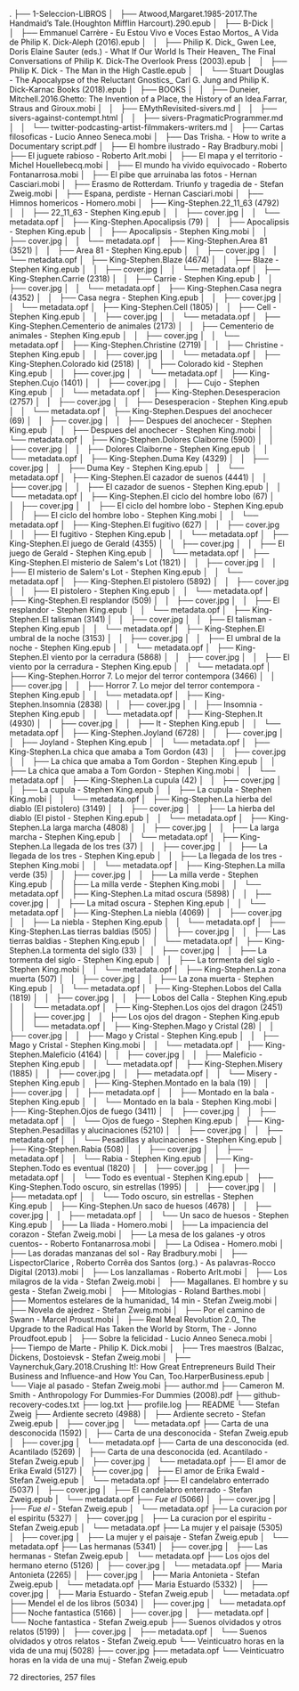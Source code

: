 .
├── 1-Seleccion-LIBROS
│   ├── Atwood,Margaret.1985-2017.The Handmaid’s Tale.(Houghton Mifflin Harcourt).290.epub
│   ├── B-Dick
│   │   ├── Emmanuel Carrère - Eu Estou Vivo e Voces Estao Mortos_ A Vida de Philip K. Dick-Aleph (2016).epub
│   │   ├── Philip K. Dick_ Gwen Lee, Doris Elaine Sauter (eds.) - What If Our World Is Their Heaven_ The Final Conversations of Philip  K. Dick-The Overlook Press (2003).epub
│   │   ├── Philip K. Dick - The Man in the High Castle.epub
│   │   └── Stuart Douglas - The Apocalypse of the Reluctant Gnostics_ Carl G. Jung and Philip K. Dick-Karnac Books (2018).epub
│   ├── BOOKS
│   │   ├── Duneier, Mitchell.2016.Ghetto: The Invention of a Place, the History of an Idea.Farrar, Straus and Giroux.mobi
│   │   ├── EMythRevisited-sivers.md
│   │   ├── sivers-against-contempt.html
│   │   ├── sivers-PragmaticProgrammer.md
│   │   └── twitter-podcasting-artist-filmmakers-writers.md
│   ├── Cartas filosoficas - Lucio Anneo Seneca.mobi
│   ├── Das Trisha. - How to write a Documentary script.pdf
│   ├── El hombre ilustrado - Ray Bradbury.mobi
│   ├── El juguete rabioso - Roberto Arlt.mobi
│   ├── El mapa y el territorio - Michel Houellebecq.mobi
│   ├── El mundo ha vivido equivocado - Roberto Fontanarrosa.mobi
│   ├── El pibe que arruinaba las fotos - Hernan Casciari.mobi
│   ├── Erasmo de Rotterdam. Triunfo y tragedia de - Stefan Zweig.mobi
│   ├── Espana, perdiste - Hernan Casciari.mobi
│   ├── Himnos homericos - Homero.mobi
│   ├── King-Stephen.22_11_63 (4792)
│   │   ├── 22_11_63 - Stephen King.epub
│   │   ├── cover.jpg
│   │   └── metadata.opf
│   ├── King-Stephen.Apocalipsis (79)
│   │   ├── Apocalipsis - Stephen King.epub
│   │   ├── Apocalipsis - Stephen King.mobi
│   │   ├── cover.jpg
│   │   └── metadata.opf
│   ├── King-Stephen.Area 81 (3521)
│   │   ├── Area 81 - Stephen King.epub
│   │   ├── cover.jpg
│   │   └── metadata.opf
│   ├── King-Stephen.Blaze (4674)
│   │   ├── Blaze - Stephen King.epub
│   │   ├── cover.jpg
│   │   └── metadata.opf
│   ├── King-Stephen.Carrie (2318)
│   │   ├── Carrie - Stephen King.epub
│   │   ├── cover.jpg
│   │   └── metadata.opf
│   ├── King-Stephen.Casa negra (4352)
│   │   ├── Casa negra - Stephen King.epub
│   │   ├── cover.jpg
│   │   └── metadata.opf
│   ├── King-Stephen.Cell (1805)
│   │   ├── Cell - Stephen King.epub
│   │   ├── cover.jpg
│   │   └── metadata.opf
│   ├── King-Stephen.Cementerio de animales (2173)
│   │   ├── Cementerio de animales - Stephen King.epub
│   │   ├── cover.jpg
│   │   └── metadata.opf
│   ├── King-Stephen.Christine (2719)
│   │   ├── Christine - Stephen King.epub
│   │   ├── cover.jpg
│   │   └── metadata.opf
│   ├── King-Stephen.Colorado kid (2518)
│   │   ├── Colorado kid - Stephen King.epub
│   │   ├── cover.jpg
│   │   └── metadata.opf
│   ├── King-Stephen.Cujo (1401)
│   │   ├── cover.jpg
│   │   ├── Cujo - Stephen King.epub
│   │   └── metadata.opf
│   ├── King-Stephen.Desesperacion (2757)
│   │   ├── cover.jpg
│   │   ├── Desesperacion - Stephen King.epub
│   │   └── metadata.opf
│   ├── King-Stephen.Despues del anochecer (69)
│   │   ├── cover.jpg
│   │   ├── Despues del anochecer - Stephen King.epub
│   │   ├── Despues del anochecer - Stephen King.mobi
│   │   └── metadata.opf
│   ├── King-Stephen.Dolores Claiborne (5900)
│   │   ├── cover.jpg
│   │   ├── Dolores Claiborne - Stephen King.epub
│   │   └── metadata.opf
│   ├── King-Stephen.Duma Key (4329)
│   │   ├── cover.jpg
│   │   ├── Duma Key - Stephen King.epub
│   │   └── metadata.opf
│   ├── King-Stephen.El cazador de suenos (4441)
│   │   ├── cover.jpg
│   │   ├── El cazador de suenos - Stephen King.epub
│   │   └── metadata.opf
│   ├── King-Stephen.El ciclo del hombre lobo (67)
│   │   ├── cover.jpg
│   │   ├── El ciclo del hombre lobo - Stephen King.epub
│   │   ├── El ciclo del hombre lobo - Stephen King.mobi
│   │   └── metadata.opf
│   ├── King-Stephen.El fugitivo (627)
│   │   ├── cover.jpg
│   │   ├── El fugitivo - Stephen King.epub
│   │   └── metadata.opf
│   ├── King-Stephen.El juego de Gerald (4355)
│   │   ├── cover.jpg
│   │   ├── El juego de Gerald - Stephen King.epub
│   │   └── metadata.opf
│   ├── King-Stephen.El misterio de Salem's Lot (1821)
│   │   ├── cover.jpg
│   │   ├── El misterio de Salem's Lot - Stephen King.epub
│   │   └── metadata.opf
│   ├── King-Stephen.El pistolero (5892)
│   │   ├── cover.jpg
│   │   ├── El pistolero - Stephen King.epub
│   │   └── metadata.opf
│   ├── King-Stephen.El resplandor (509)
│   │   ├── cover.jpg
│   │   ├── El resplandor - Stephen King.epub
│   │   └── metadata.opf
│   ├── King-Stephen.El talisman (3141)
│   │   ├── cover.jpg
│   │   ├── El talisman - Stephen King.epub
│   │   └── metadata.opf
│   ├── King-Stephen.El umbral de la noche (3153)
│   │   ├── cover.jpg
│   │   ├── El umbral de la noche - Stephen King.epub
│   │   └── metadata.opf
│   ├── King-Stephen.El viento por la cerradura (5868)
│   │   ├── cover.jpg
│   │   ├── El viento por la cerradura - Stephen King.epub
│   │   └── metadata.opf
│   ├── King-Stephen.Horror 7. Lo mejor del terror contempora (3466)
│   │   ├── cover.jpg
│   │   ├── Horror 7. Lo mejor del terror contempora - Stephen King.epub
│   │   └── metadata.opf
│   ├── King-Stephen.Insomnia (2838)
│   │   ├── cover.jpg
│   │   ├── Insomnia - Stephen King.epub
│   │   └── metadata.opf
│   ├── King-Stephen.It (4930)
│   │   ├── cover.jpg
│   │   ├── It - Stephen King.epub
│   │   └── metadata.opf
│   ├── King-Stephen.Joyland (6728)
│   │   ├── cover.jpg
│   │   ├── Joyland - Stephen King.epub
│   │   └── metadata.opf
│   ├── King-Stephen.La chica que amaba a Tom Gordon (43)
│   │   ├── cover.jpg
│   │   ├── La chica que amaba a Tom Gordon - Stephen King.epub
│   │   ├── La chica que amaba a Tom Gordon - Stephen King.mobi
│   │   └── metadata.opf
│   ├── King-Stephen.La cupula (42)
│   │   ├── cover.jpg
│   │   ├── La cupula - Stephen King.epub
│   │   ├── La cupula - Stephen King.mobi
│   │   └── metadata.opf
│   ├── King-Stephen.La hierba del diablo (El pistolero) (3149)
│   │   ├── cover.jpg
│   │   ├── La hierba del diablo (El pistol - Stephen King.epub
│   │   └── metadata.opf
│   ├── King-Stephen.La larga marcha (4808)
│   │   ├── cover.jpg
│   │   ├── La larga marcha - Stephen King.epub
│   │   └── metadata.opf
│   ├── King-Stephen.La llegada de los tres (37)
│   │   ├── cover.jpg
│   │   ├── La llegada de los tres - Stephen King.epub
│   │   ├── La llegada de los tres - Stephen King.mobi
│   │   └── metadata.opf
│   ├── King-Stephen.La milla verde (35)
│   │   ├── cover.jpg
│   │   ├── La milla verde - Stephen King.epub
│   │   ├── La milla verde - Stephen King.mobi
│   │   └── metadata.opf
│   ├── King-Stephen.La mitad oscura (5898)
│   │   ├── cover.jpg
│   │   ├── La mitad oscura - Stephen King.epub
│   │   └── metadata.opf
│   ├── King-Stephen.La niebla (4069)
│   │   ├── cover.jpg
│   │   ├── La niebla - Stephen King.epub
│   │   └── metadata.opf
│   ├── King-Stephen.Las tierras baldias (505)
│   │   ├── cover.jpg
│   │   ├── Las tierras baldias - Stephen King.epub
│   │   └── metadata.opf
│   ├── King-Stephen.La tormenta del siglo (33)
│   │   ├── cover.jpg
│   │   ├── La tormenta del siglo - Stephen King.epub
│   │   ├── La tormenta del siglo - Stephen King.mobi
│   │   └── metadata.opf
│   ├── King-Stephen.La zona muerta (507)
│   │   ├── cover.jpg
│   │   ├── La zona muerta - Stephen King.epub
│   │   └── metadata.opf
│   ├── King-Stephen.Lobos del Calla (1819)
│   │   ├── cover.jpg
│   │   ├── Lobos del Calla - Stephen King.epub
│   │   └── metadata.opf
│   ├── King-Stephen.Los ojos del dragon (2451)
│   │   ├── cover.jpg
│   │   ├── Los ojos del dragon - Stephen King.epub
│   │   └── metadata.opf
│   ├── King-Stephen.Mago y Cristal (28)
│   │   ├── cover.jpg
│   │   ├── Mago y Cristal - Stephen King.epub
│   │   ├── Mago y Cristal - Stephen King.mobi
│   │   └── metadata.opf
│   ├── King-Stephen.Maleficio (4164)
│   │   ├── cover.jpg
│   │   ├── Maleficio - Stephen King.epub
│   │   └── metadata.opf
│   ├── King-Stephen.Misery (1885)
│   │   ├── cover.jpg
│   │   ├── metadata.opf
│   │   └── Misery - Stephen King.epub
│   ├── King-Stephen.Montado en la bala (19)
│   │   ├── cover.jpg
│   │   ├── metadata.opf
│   │   ├── Montado en la bala - Stephen King.epub
│   │   └── Montado en la bala - Stephen King.mobi
│   ├── King-Stephen.Ojos de fuego (3411)
│   │   ├── cover.jpg
│   │   ├── metadata.opf
│   │   └── Ojos de fuego - Stephen King.epub
│   ├── King-Stephen.Pesadillas y alucinaciones (5210)
│   │   ├── cover.jpg
│   │   ├── metadata.opf
│   │   └── Pesadillas y alucinaciones - Stephen King.epub
│   ├── King-Stephen.Rabia (508)
│   │   ├── cover.jpg
│   │   ├── metadata.opf
│   │   └── Rabia - Stephen King.epub
│   ├── King-Stephen.Todo es eventual (1820)
│   │   ├── cover.jpg
│   │   ├── metadata.opf
│   │   └── Todo es eventual - Stephen King.epub
│   ├── King-Stephen.Todo oscuro, sin estrellas (1995)
│   │   ├── cover.jpg
│   │   ├── metadata.opf
│   │   └── Todo oscuro, sin estrellas - Stephen King.epub
│   ├── King-Stephen.Un saco de huesos (4678)
│   │   ├── cover.jpg
│   │   ├── metadata.opf
│   │   └── Un saco de huesos - Stephen King.epub
│   ├── La Iliada - Homero.mobi
│   ├── La impaciencia del corazon - Stefan Zweig.mobi
│   ├── La mesa de los galanes -y otros cuentos- - Roberto Fontanarrosa.mobi
│   ├── La Odisea - Homero.mobi
│   ├── Las doradas manzanas del sol - Ray Bradbury.mobi
│   ├── LispectorClarice , Roberto Corrêa dos Santos (org.) - As palavras-Rocco Digital (2013).mobi
│   ├── Los lanzallamas - Roberto Arlt.mobi
│   ├── Los milagros de la vida - Stefan Zweig.mobi
│   ├── Magallanes. El hombre y su gesta - Stefan Zweig.mobi
│   ├── Mitologias - Roland Barthes.mobi
│   ├── Momentos estelares de la humanidad_ 14 min - Stefan Zweig.mobi
│   ├── Novela de ajedrez - Stefan Zweig.mobi
│   ├── Por el camino de Swann - Marcel Proust.mobi
│   ├── Real Meal Revolution 2.0_ The Upgrade to the Radical Has Taken the World by Storm, The - Jonno Proudfoot.epub
│   ├── Sobre la felicidad - Lucio Anneo Seneca.mobi
│   ├── Tiempo de Marte - Philip K. Dick.mobi
│   ├── Tres maestros (Balzac, Dickens, Dostoievsk - Stefan Zweig.mobi
│   ├── Vaynerchuk,Gary.2018.Crushing It!: How Great Entrepreneurs Build Their Business and Influence-and How You Can, Too.HarperBusiness.epub
│   └── Viaje al pasado - Stefan Zweig.mobi
├── author.md
├── Cameron M. Smith - Anthropology For Dummies-For Dummies (2008).pdf
├── github-recovery-codes.txt
├── log.txt
├── profile.log
├── README
└── Stefan Zweig
    ├── Ardiente secreto (4988)
    │   ├── Ardiente secreto - Stefan Zweig.epub
    │   ├── cover.jpg
    │   └── metadata.opf
    ├── Carta de una desconocida (1592)
    │   ├── Carta de una desconocida - Stefan Zweig.epub
    │   ├── cover.jpg
    │   └── metadata.opf
    ├── Carta de una desconocida (ed. Acantilado (5269)
    │   ├── Carta de una desconocida (ed. Acantilado - Stefan Zweig.epub
    │   ├── cover.jpg
    │   └── metadata.opf
    ├── El amor de Erika Ewald (5127)
    │   ├── cover.jpg
    │   ├── El amor de Erika Ewald - Stefan Zweig.epub
    │   └── metadata.opf
    ├── El candelabro enterrado (5037)
    │   ├── cover.jpg
    │   ├── El candelabro enterrado - Stefan Zweig.epub
    │   └── metadata.opf
    ├── _Fue el_ (5066)
    │   ├── cover.jpg
    │   ├── _Fue el_ - Stefan Zweig.epub
    │   └── metadata.opf
    ├── La curacion por el espiritu (5327)
    │   ├── cover.jpg
    │   ├── La curacion por el espiritu - Stefan Zweig.epub
    │   └── metadata.opf
    ├── La mujer y el paisaje (5305)
    │   ├── cover.jpg
    │   ├── La mujer y el paisaje - Stefan Zweig.epub
    │   └── metadata.opf
    ├── Las hermanas (5341)
    │   ├── cover.jpg
    │   ├── Las hermanas - Stefan Zweig.epub
    │   └── metadata.opf
    ├── Los ojos del hermano eterno (5126)
    │   ├── cover.jpg
    │   └── metadata.opf
    ├── Maria Antonieta (2265)
    │   ├── cover.jpg
    │   ├── Maria Antonieta - Stefan Zweig.epub
    │   └── metadata.opf
    ├── Maria Estuardo (5332)
    │   ├── cover.jpg
    │   ├── Maria Estuardo - Stefan Zweig.epub
    │   └── metadata.opf
    ├── Mendel el de los libros (5034)
    │   ├── cover.jpg
    │   └── metadata.opf
    ├── Noche fantastica (5166)
    │   ├── cover.jpg
    │   ├── metadata.opf
    │   └── Noche fantastica - Stefan Zweig.epub
    ├── Suenos olvidados y otros relatos (5199)
    │   ├── cover.jpg
    │   ├── metadata.opf
    │   └── Suenos olvidados y otros relatos - Stefan Zweig.epub
    └── Veinticuatro horas en la vida de una muj (5028)
        ├── cover.jpg
        ├── metadata.opf
        └── Veinticuatro horas en la vida de una muj - Stefan Zweig.epub

72 directories, 257 files
